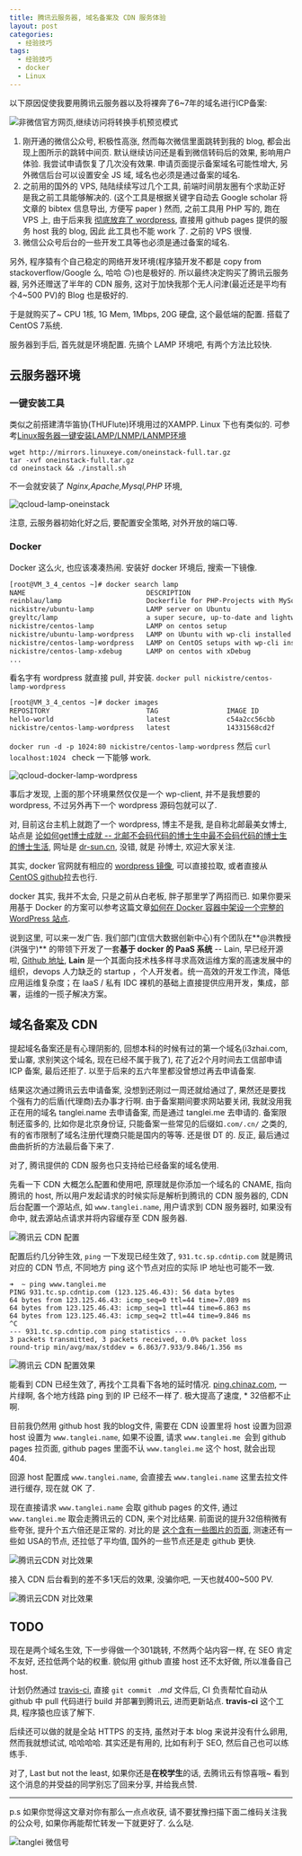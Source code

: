 ```yaml
---
title: 腾讯云服务器, 域名备案及 CDN 服务体验
layout: post
categories: 
  - 经验技巧
tags: 
  - 经验技巧
  - docker
  - Linux
---
```



以下原因促使我要用腾讯云服务器以及将裸奔了6~7年的域名进行ICP备案: 

![非微信官方网页,继续访问将转换手机预览模式](/resources/qcloud/wechat-encode-tanglei.name.jpg)

1. 刚开通的微信公众号, 积极性高涨, 然而每次微信里面跳转到我的 blog, 都会出现上图所示的跳转中间页. 默认继续访问还是看到微信转码后的效果, 影响用户体验. 我尝试申请恢复了几次没有效果. 申请页面提示备案域名可能性增大, 另外微信后台可以设置安全 JS 域, 域名也必须是通过备案的域名. 
2. 之前用的国外的 VPS, 陆陆续续写过几个工具, 前端时间朋友圈有个求助正好是我之前工具能够解决的. (这个工具是根据关键字自动去 Google scholar 将文章的 bibtex 信息导出, 方便写 paper ) 然而, 之前工具用 PHP 写的, 跑在 VPS 上, 由于后来我 [彻底放弃了 wordpress](http://www.tanglei.me/blog/give-up-wordpress-to-jekyll.html), 直接用 github pages 提供的服务 host 我的 blog, 因此 此工具也不能 work 了. 之前的 VPS 很慢. 
3. 微信公众号后台的一些开发工具等也必须是通过备案的域名. 

另外, 程序猿有个自己稳定的网络开发环境(程序猿开发不都是 copy from stackoverflow/Google 么, 哈哈 🙃)也是极好的. 所以最终决定购买了腾讯云服务器, 另外还赠送了半年的 CDN 服务, 这对于加快我那个无人问津(最近还是平均有个4~500 PV)的 Blog 也是极好的.

于是就购买了~  CPU 1核, 1G Mem, 1Mbps, 20G 硬盘, 这个最低端的配置. 
搭载了CentOS 7系统. 

服务器到手后, 首先就是环境配置. 先搞个 LAMP 环境吧, 有两个方法比较快. 

## 云服务器环境

### 一键安装工具

类似之前搭建清华笛协(THUFlute)环境用过的XAMPP. Linux 下也有类似的. 可参考[Linux服务器一键安装LAMP/LNMP/LANMP环境 ](http://bbs.qcloud.com/thread-8480-1-1.html)

```shell
wget http://mirrors.linuxeye.com/oneinstack-full.tar.gz  
tar -xvf oneinstack-full.tar.gz
cd oneinstack && ./install.sh
```

不一会就安装了 *Nginx,Apache,Mysql,PHP* 环境, 

![qcloud-lamp-oneinstack](/resources/qcloud/qcloud-lamp-oneinstack.jpg)

注意, 云服务器初始化好之后, 要配置安全策略, 对外开放的端口等. 

### Docker

Docker 这么火, 也应该凑凑热闹. 安装好 docker 环境后, 搜索一下镜像. 

```bash
[root@VM_3_4_centos ~]# docker search lamp
NAME                              DESCRIPTION                                     STARS     OFFICIAL   AUTOMATED
reinblau/lamp                     Dockerfile for PHP-Projects with MySql client   25                   [OK]
nickistre/ubuntu-lamp             LAMP server on Ubuntu                           12                   [OK]
greyltc/lamp                      a super secure, up-to-date and lightweight...   10                   [OK]
nickistre/centos-lamp             LAMP on centos setup                            8                    [OK]
nickistre/ubuntu-lamp-wordpress   LAMP on Ubuntu with wp-cli installed            7                    [OK]
nickistre/centos-lamp-wordpress   LAMP on CentOS setups with wp-cli installed     3                    [OK]
nickistre/centos-lamp-xdebug      LAMP on centos with xDebug                      2                    [OK]
...
```

看名字有 wordpress 就直接 pull, 并安装. `docker pull nickistre/centos-lamp-wordpress`

```bash
[root@VM_3_4_centos ~]# docker images
REPOSITORY                        TAG                 IMAGE ID            CREATED             SIZE
hello-world                       latest              c54a2cc56cbb        5 months ago        1.848 kB
nickistre/centos-lamp-wordpress   latest              14331568cd2f        6 months ago        547.4 MB
```

`docker run -d -p 1024:80 nickistre/centos-lamp-wordpress` 然后 `curl localhost:1024 ` check 一下能够 work. 

![qcloud-docker-lamp-wordpress](/resources/qcloud/docker-lamp-wordpress.png)

事后才发现, 上面的那个环境果然仅仅是一个 wp-client, 并不是我想要的 wordpress, 不过另外再下一个 wordpress 源码包就可以了. 

对, 目前这台主机上就跑了一个 wordpress, 博主不是我, 是自称北邮最美女博士, 站点是 [论如何get博士成就 -- 北邮不会码代码的博士生中最不会码代码的博士生的博士生活](http://www.dr-sun.cn/), 网址是 [dr-sun.cn](http://www.dr-sun.cn), 没错, 就是 孙博士, 欢迎大家关注. 

其实, docker 官网就有相应的 [wordpress 镜像](https://hub.docker.com/_/wordpress/), 可以直接拉取, 或者直接从 [CentOS github](https://github.com/CentOS/CentOS-Dockerfiles/tree/master/wordpress/centos7)拉去也行. 

docker 其实, 我并不太会, 只是之前从白老板, 胖子那里学了两招而已. 如果你要采用基于 Docker 的方案可以参考这篇文章[如何在 Docker 容器中架设一个完整的 WordPress 站点](https://linux.cn/article-5560-1.html). 

说到这里, 可以来一发广告. 我们部门(宜信大数据创新中心)有个团队在**@洪教授(洪强宁)** 的带领下开发了一套**基于 docker 的 PaaS 系统** -- Lain, 早已经开源啦, [Github 地址](https://github.com/laincloud/lain), **Lain** 是一个其面向技术栈多样寻求高效运维方案的高速发展中的组织，devops 人力缺乏的 startup ，个人开发者。统一高效的开发工作流，降低应用运维复杂度；在 IaaS / 私有 IDC 裸机的基础上直接提供应用开发，集成，部署，运维的一揽子解决方案。


## 域名备案及 CDN

提起域名备案还是有心理阴影的, 回想本科的时候有过的第一个域名(i3zhai.com, 爱山寨, 求别笑这个域名, 现在已经不属于我了), 花了近2个月时间去工信部申请 ICP 备案, 最后还拒了. 以至于后来的五六年里都没曾想过再去申请备案. 

结果这次通过腾讯云去申请备案, 没想到还刚过一周还就给通过了, 果然还是要找个强有力的后盾(代理商)去办事才行啊. 
由于备案期间要求网站要关闭, 我就没用我正在用的域名 tanglei.name 去申请备案, 而是通过 tanglei.me 去申请的. 
备案限制还蛮多的, 比如你是北京身份证, 只能备案一些常见的后缀如`.com/.cn/` 之类的, 有的省市限制了域名注册代理商只能是国内的等等. 还是很 DT 的. 反正, 最后通过曲曲折折的方法最后备下来了. 

对了, 腾讯提供的 CDN 服务也只支持给已经备案的域名使用. 

先看一下 CDN 大概怎么配置和使用吧, 原理就是你添加一个域名的 CNAME, 指向腾讯的 host, 所以用户发起请求的时候实际是解析到腾讯的 CDN 服务器的, CDN 后台配置一个源站点, 如 `www.tanglei.name`, 用户请求到 CDN 服务器时, 如果没有命中, 就去源站点请求并将内容缓存至 CDN 服务器. 

![腾讯云 CDN 配置](/resources/qcloud/www.tanglei.me-cdn-config.png)

配置后约几分钟生效, `ping` 一下发现已经生效了, `931.tc.sp.cdntip.com` 就是腾讯对应的 CDN 节点, 不同地方 ping 这个节点对应的实际 IP 地址也可能不一致. 

```
➜  ~ ping www.tanglei.me
PING 931.tc.sp.cdntip.com (123.125.46.43): 56 data bytes
64 bytes from 123.125.46.43: icmp_seq=0 ttl=44 time=7.089 ms
64 bytes from 123.125.46.43: icmp_seq=1 ttl=44 time=6.863 ms
64 bytes from 123.125.46.43: icmp_seq=2 ttl=44 time=9.846 ms
^C
--- 931.tc.sp.cdntip.com ping statistics ---
3 packets transmitted, 3 packets received, 0.0% packet loss
round-trip min/avg/max/stddev = 6.863/7.933/9.846/1.356 ms
```

![腾讯云 CDN 配置效果](/resources/qcloud/www.tanglei.me-ping-cdn.png)

能看到 CDN 已经生效了, 再找个工具看下各地的延时情况. [ping.chinaz.com](http://ping.chinaz.com/www.tanglei.me), 一片绿啊, 各个地方线路 ping 到的 IP 已经不一样了. 极大提高了速度, \* 32倍都不止啊. 

目前我仍然用 github host 我的blog文件, 需要在 CDN 设置里将 host 设置为回源host 设置为 `www.tanglei.name`, 如果不设置, 请求 `www.tanglei.me `会到 github pages 拉页面, github pages 里面不认 `www.tanglei.me` 这个 host, 就会出现 404. 

回源 host 配置成 `www.tanglei.name`, 会直接去 `www.tanglei.name` 这里去拉文件进行缓存, 现在就 OK 了. 

现在直接请求 `www.tanglei.name` 会取 github pages 的文件, 通过 `www.tanglei.me` 取会走腾讯云的 CDN, 来个对比结果. 
前面说的提升32倍稍微有些夸张, 提升个五六倍还是正常的. 对比的是 [这个含有一些图片的页面](http://www.tanglei.me/blog/app-in-mac-for-common.html), 测速还有一些如 USA的节点, 还拉低了平均值, 国外的一些节点还是走 github 更快. 

![腾讯云CDN 对比效果](/resources/qcloud/tanglei.name-vs-tanglei.me(cdn).png)

接入 CDN 后台看到的差不多1天后的效果, 没骗你吧, 一天也就400~500 PV. 

![腾讯云CDN 对比效果](/resources/qcloud/qcloud-cdn-status.png)

## TODO

现在是两个域名生效, 下一步得做一个301跳转, 不然两个站内容一样, 在 SEO 肯定不友好, 还拉低两个站的权重. 貌似用 github 直接 host 还不太好做, 所以准备自己 host. 

计划仍然通过 [travis-ci](http://travis-ci.org/), 直接 `git commit ` *.md* 文件后, CI 负责帮忙自动从 github 中 pull 代码进行 build 并部署到腾讯云, 进而更新站点. **travis-ci** 这个工具, 程序猿也应该了解下. 

后续还可以做的就是全站 HTTPS 的支持, 虽然对于本 blog 来说并没有什么卵用, 然而我就想试试, 哈哈哈哈. 其实还是有用的, 比如有利于 SEO, 然后自己也可以练练手. 

对了, Last but not the least,  如果你还是**在校学生**的话, 去腾讯云有惊喜哦~ 看到这个消息的并受益的同学别忘了回来分享, 并给我点赞. 

---

p.s 如果你觉得这文章对你有那么一点点收获, 请不要犹豫扫描下面二维码关注我的公众号, 如果你再能帮忙转发一下就更好了. 么么哒.

![tanglei 微信号](/resources/wechat-tangleithu.jpg)
